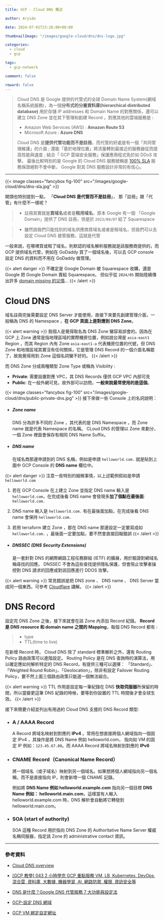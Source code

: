```yaml
---
title: GCP - Cloud DNS 概述

author: Aryido

date: 2024-07-01T23:26:00+08:00

thumbnailImage: "/images/google-cloud/dns/dns-logo.jpg"

categories:
  - cloud
  - gcp

tags:
  - gcp-network

comment: false

reward: false
---
```


<!--BODY-->

> Cloud DNS 是 Google 提供的代管式的全球 Domain Name System(網域名稱系統服務)，為一個**分布式的分層資料庫(hierarchical distributed database)** 用於存儲 IP addresses 和 Domain Name 的對應關係，還可以建立 DNS Zone 並在其下管理和創建 Record 。對應其他的雲端服務是 :
>
> - Amazon Web Services (AWS) : **Amazon Route 53**
> - Microsoft Azure : **Azure DNS**
>
> Cloud DNS 是**提供代管功能而不是註冊**，而代管的好處是有一個「共同管理維護」的介面 ; 還能「基於地理位置」將流量轉到最接近的服務器從而提高性能與速度 ; 結合「 GCP 雲端安全服務」保護應用程式免於如 DDoS 攻擊。 最後比較特別的是 Google 的 Cloud DNS 服務號稱是 [100% SLA](https://cloud.google.com/dns/sla) 服務保證絕對不會中斷， Google 對其 DNS 服務設計非常的有信心。

<!--more-->

---

{{< image classes="fancybox fig-100" src="/images/google-cloud/dns/dns-sla.jpg" >}}

開頭也特別提到一點， 「**Cloud DNS 是代管而不是註冊**」， 那「註冊」跟「代管」有什麼不一樣呢？

> - 註冊其實就是**買域名**或者是**租用域名**，原本 Google 有一個 「Google Domain」提供了 DNS 註冊，但是於 `2023/09/07` 給了 Squarespace

> - 雖然說我們只能找別的域名供應商買域名或者是租域名，但我們可以去設定 Cloud DNS 接管服務，這就是代管

一般來說，在哪裡買或租了域名，則默認的域名解析服務就是該服務商提供的，而 GCP 提供域名代管，例如在 GoDaddy 買了一個域名後，可以去 GCP console 設定 DNS 的資料而不用在 GoDaddy 做管理。

{{< alert danger >}}
不確定是 Google Domain 被 Squarespace 收購，還是 Google 把 Google Domain 賣給 Squarespace。 但似乎從 `2024/05` 開始陸續傳出許多 [domain missing 的災情](https://forum.squarespace.com/topic/295590-missing-domain/)...
{{< /alert >}}

# Cloud DNS

域名註冊完後需要設定 DNS Server 才能使用，故接下來要先創建管理介面，一般稱為 DNS 的 Namespace ，**在 GCP 頁面上是對應到 DNS Zone**。

{{< alert warning >}}
我個人是覺得取名為 DNS Zone 蠻容易誤會的。因為在 GCP 上 Zone 通常是指地理區域的實際機房位置，例如說台灣是 `asia-east1` Region ，而其 Region 內有 Zone `asia-east1-a` 代表機房位置的代號，但 DNS Zone 和地理區域其實沒有任何關係，它是管理 DNS Record 的一個介面名稱罷了，故我覺得用到 Zone 這個名詞蠻不好的。
{{< /alert >}}

而 DNS Zone 分成兩種類型 Zone Type 或稱為 Visibility :

- **Private**: 需要設置對應 VPC，其 DNS Records 僅供 GCP VPC 內部可見
- **Public**: 在一般外網可見，故外部可以訪問，**一般來說最常使用的是這個**。

{{< image classes="fancybox fig-100" src="/images/google-cloud/dns/public-private-dns.jpg" >}}
接下來做一些 Console 上的名詞說明：

- ##### Zone name

  DNS 分為許多不同的 Zone ，其代表的是 DNS Namespace ，而 Zone name 就是代表 Namespace 的名稱。 CLoud DNS 的管理以 Zone 來劃分，一個 Zone 裡面會保存有相同 DNS Name Suffix。

- ##### DNS name

  在域名商那邊申請到的 DNS 名稱，例如是申請 `helloworld.com.` 就是貼到上圖中 GCP Console 的 **DNS name** 欄位中。

{{< alert danger >}}
注意一些特別的細微事情，以上述範例假如是申請 `helloworld.com`

1. 若在 GCP Console 在上建立 Zone 並指定 DNS name 輸入是 `helloworld.com`，在完成後看 DNS name 會發現多**加了個點在最後面**:
   `helloworld.com.`

2. DNS name 輸入是 `helloworld.com.` 有在最後面加點，在完成後看 DNS name 會保持 `helloworld.com.`

3. 若用 terraform 建立 Zone ，那在 DNS name 那邊設定一定要寫成如 `helloworld.com.` ，最後面一定要加點，要不然會直接回報錯誤
   {{< /alert >}}

- ##### DNSSEC (DNS Security Extensions)
  是一套針對 DNS 的網際網路工程任務群組 (IETF) 的擴展，用於驗證對網域名稱尋找的回應。 DNSSEC 不會為這些查找提供隱私保護，但會阻止攻擊者操控對 DNS 請求的回應或對該回應進行 DDOS 攻擊。

{{< alert warning >}}
常見錯誤是把 DNS zone 、 DNS name 、 DNS Server 當成同一個東西，可參考 [Cloudflare](https://www.cloudflare.com/zh-tw/learning/dns/glossary/dns-zone/) 講解。
{{< /alert >}}

# DNS Record

設定完 DNS Zone 之後，接下來就會在該 Zone 內添加 Record 紀錄。 **Record 是 DNS resource 和 domain name 之間的 Mapping**，每個 DNS Record 都有 :

> - type
> - TTL(time to live)

在新增 Record 時， Cloud DNS 除了 standard 標準解析之外，還有 Routing Policy 路由政策可以進階設定。 Routing Policy 是在 DNS 查詢時的演算法，用以確定應如何解析特定的 DNS Record，有提供三種可以選擇： 「Standard」、「Weighted Round Robin」、「Geolocation」，除非有設定 Failover Routing Policy，要不然上面三個路由政策只能選一個無法組合。

{{< alert warning >}}
TTL 作用是設定每一筆紀錄在 DNS **快取伺服器**所保留的時間，所以當變更這筆 DNS 紀錄的時候，要等到你設置的 TTL 時間後才會全球生效。
{{< /alert >}}

接下來簡要介紹並列出有用過的 Cloud DNS 支援的 DNS Record 類型:

- ### A / AAAA Record

  A Record 將域名映射到對應的 **IPv4** 。常用在想直接將個人網域指向一個固定 IPv4 ，其操作是將 DNS Name 例如 helloworld.com， 指向如 VM 的固定 IP 例如：`123.45.67.89`。而 AAAA Record 將域名映射到對應的 **IPv6**

- ### CNAME Record（Canonical Name Record）

  將一個域名（或子域名）映射到另一個域名。如果想將個人網域指向另一個名稱，而不是直接指向 IP，則會新增一個 CNAME 記錄。

  例如將 **DNS Name 例如 helloworld.example.com** 指向另一個目標 **DNS Name 例如： helloworld.main.com**，這樣當有人輸入 helloworld.example.com 時，DNS 解析會自動將它轉發到 helloworld.main.com。

- ### SOA (start of authority)
  SOA 這種 Record 用於指向 DNS Zone 的 Authoritative Name Server 權威名稱伺服器，指定該 Zone 的 administrative contact 資訊。

---

### 參考資料

- [Cloud DNS overview ](https://cloud.google.com/dns/docs/overview)

- [[GCP 教學] 043 2 小時學完 GCP 重點服務 VM, LB, Kubernetes, DevOps, 混合雲, 資料庫, 大數據, 機器學習, AI, 網路防禦, 權限, 資訊安全等](https://www.youtube.com/watch?v=hQE14DX4LHQ&t=134s)

- [DNS 是什麼？Google DNS 代管服務 7 大功能與設定法](https://blog.cloud-ace.tw/networking-website/dns/dns-and-cloud-dns-intro/)

- [GCP-設定 DNS 網域](https://snoopy30485.github.io/2018/06/20/GCP-%E8%A8%AD%E5%AE%9ADNS%E7%B6%B2%E5%9F%9F/)

- [GCP VM 綁定自定網址](https://medium.com/%E5%B7%A5%E7%A8%8B%E9%9A%A8%E5%AF%AB%E7%AD%86%E8%A8%98/gcp-vm-%E7%B6%81%E5%AE%9A%E8%87%AA%E5%AE%9A%E7%B6%B2%E5%9D%80-76378ebcacd7)
